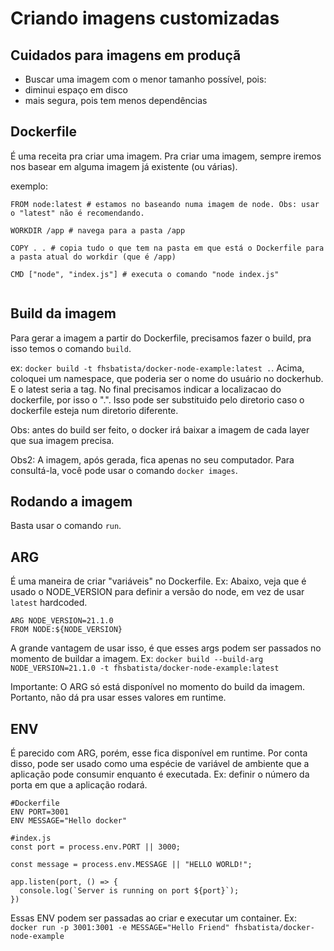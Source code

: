 # Criando imagens customizadas
## Cuidados para imagens em produçã
 - Buscar uma imagem com o menor tamanho possível, pois:
  - diminui espaço em disco
  - mais segura, pois tem menos dependências

## Dockerfile
É uma receita pra criar uma imagem.
Pra criar uma imagem, sempre iremos nos basear em alguma imagem já existente (ou várias).

exemplo:
```
FROM node:latest # estamos no baseando numa imagem de node. Obs: usar o "latest" não é recomendando. 

WORKDIR /app # navega para a pasta /app

COPY . . # copia tudo o que tem na pasta em que está o Dockerfile para a pasta atual do workdir (que é /app)

CMD ["node", "index.js"] # executa o comando "node index.js"


```

## Build da imagem
Para gerar a imagem a partir do Dockerfile, precisamos fazer o build, pra isso temos o comando `build`.

ex:
`docker build -t fhsbatista/docker-node-example:latest .`.
Acima, coloquei um namespace, que poderia ser o nome do usuário no dockerhub. E o latest seria a tag. No final precisamos indicar a localizacao do dockerfile, por isso o ".". Isso pode ser substituido pelo diretorio caso o dockerfile esteja num diretorio diferente.

Obs: antes do build ser feito, o docker irá baixar a imagem de cada layer que sua imagem precisa.

Obs2: A imagem, após gerada, fica apenas no seu computador. Para consultá-la, você pode usar o comando `docker images`.

## Rodando a imagem
Basta usar o comando `run`.

## ARG
É uma maneira de criar "variáveis" no Dockerfile.
Ex: Abaixo, veja que é usado o NODE_VERSION para definir a versão do node, em vez de usar `latest` hardcoded.

```
ARG NODE_VERSION=21.1.0
FROM NODE:${NODE_VERSION}
```

A grande vantagem de usar isso, é que esses args podem ser passados no momento de buildar a imagem.
Ex:
`docker build --build-arg NODE_VERSION=21.1.0 -t fhsbatista/docker-node-example:latest`

Importante: O ARG só está disponível no momento do build da imagem. Portanto, não dá pra usar esses valores em runtime.

## ENV
É parecido com ARG, porém, esse fica disponível em runtime. Por conta disso, pode ser usado como uma espécie de variável de ambiente que a aplicação pode consumir enquanto é executada. Ex: definir o número da porta em que a aplicação rodará.

```
#Dockerfile
ENV PORT=3001
ENV MESSAGE="Hello docker"

#index.js
const port = process.env.PORT || 3000;

const message = process.env.MESSAGE || "HELLO WORLD!";

app.listen(port, () => {
  console.log(`Server is running on port ${port}`);
})
```

Essas ENV podem ser passadas ao criar e executar um container.
Ex:
`docker run -p 3001:3001 -e MESSAGE="Hello Friend" fhsbatista/docker-node-example`


